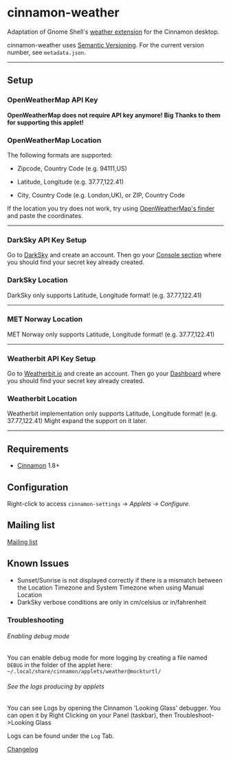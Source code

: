 # cinnamon-weather

Adaptation of Gnome Shell's [weather extension](https://github.com/simon04/gnome-shell-extension-weather) for the Cinnamon desktop.

cinnamon-weather uses [Semantic Versioning](http://semver.org/).  For the current version number, see `metadata.json`.  

----

## Setup

### OpenWeatherMap API Key

**OpenWeatherMap does not require API key anymore! Big Thanks to them for supporting this applet!**

### OpenWeatherMap Location

The following formats are supported:

- Zipcode, Country Code (e.g. 94111,US)

- Latitude, Longitude (e.g. 37.77,122.41)
* City, Country Code (e.g. London,UK), or ZIP, Country Code

If the location you try does not work, try using [OpenWeatherMap's finder](https://openweathermap.org/find) and paste the coordinates.

------

### DarkSky API Key Setup

Go to [DarkSky](https://darksky.net/dev/register) and create an account. Then go your [Console section](https://darksky.net/dev/account) where you should find your secret key already created.

### DarkSky Location

DarkSky only supports Latitude, Longitude format! (e.g. 37.77,122.41)

---

### MET Norway Location

MET Norway only supports Latitude, Longitude format! (e.g. 37.77,122.41)

----

### Weatherbit API Key Setup

Go to [Weatherbit.io](https://www.weatherbit.io/account/create) and create an account. Then go your [Dashboard](https://www.weatherbit.io/account/dashboard) where you should find your secret key already created.

### Weatherbit Location

Weatherbit implementation only supports Latitude, Longitude format! (e.g. 37.77,122.41) Might expand the support on it later.

------

## Requirements

* [Cinnamon](https://github.com/linuxmint/Cinnamon) 1.8+

## Configuration

Right-click to access `cinnamon-settings` -> _Applets -> Configure_.

## Mailing list

[Mailing list](http://groups.google.com/group/cinnamon-weather)

## Known Issues

* Sunset/Sunrise is not displayed correctly if there is a mismatch between the Location Timezone and System Timezone when using Manual Location
* DarkSky verbose conditions are only in cm/celsius or in/fahrenheit

### Troubleshooting

###### Enabling debug mode

You can enable debug mode for more logging by creating a file named ```DEBUG``` in the folder of the applet here: ```~/.local/share/cinnamon/applets/weather@mockturtl/```

###### See the logs producing by applets

You can see Logs by opening the Cinnamon 'Looking Glass' debugger. You can open it by Right Clicking on your Panel (taskbar), then Troubleshoot->Looking Glass

Logs can be found under the ```Log``` Tab.



[Changelog](https://github.com/linuxmint/cinnamon-spices-applets/blob/master/weather%40mockturtl/CHANGELOG.md)
